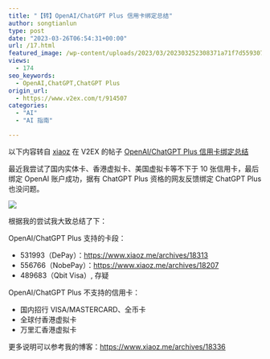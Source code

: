 ```yaml
---
title: "【转】OpenAI/ChatGPT Plus 信用卡绑定总结"
author: songtianlun
type: post
date: "2023-03-26T06:54:31+00:00"
url: /17.html
featured_image: /wp-content/uploads/2023/03/202303252308371a71f7d5593072a6.png
views:
  - 174
seo_keywords:
  - OpenAI,ChatGPT,ChatGPT Plus
origin_url:
  - https://www.v2ex.com/t/914507
categories:
  - "AI"
  - "AI 指南"

---
```

以下内容转自 <a href=https://www.v2ex.com/member/xiaoz target=_blank  rel=nofollow>xiaoz</a> 在 V2EX 的帖子 <a href=https://www.v2ex.com/t/914507 target=_blank  rel=nofollow>OpenAI/ChatGPT Plus 信用卡绑定总结 </a>

最近我尝试了国内实体卡、香港虚拟卡、美国虚拟卡等不下于 10 张信用卡，最后绑定 OpenAI 账户成功，据有 ChatGPT Plus 资格的网友反馈绑定 ChatGPT Plus 也没问题。

![](https://imagehost-cdn.frytea.com/images/2023/03/25/202303252308371a71f7d5593072a6.png)

根据我的尝试我大致总结了下：

OpenAI/ChatGPT Plus 支持的卡段：

  * 531993（DePay）：<a href=https://www.xiaoz.me/archives/18313 target=_blank  rel=nofollow>https://www.xiaoz.me/archives/18313</a>
  * 556766（NobePay）：<a href=https://www.xiaoz.me/archives/18207 target=_blank  rel=nofollow>https://www.xiaoz.me/archives/18207</a>
  * 489683（Qbit Visa）, 存疑 

OpenAI/ChatGPT Plus 不支持的信用卡：

  * 国内招行 VISA/MASTERCARD、全币卡 
  * 全球付香港虚拟卡 
  * 万里汇香港虚拟卡 

更多说明可以参考我的博客：<a href=https://www.xiaoz.me/archives/18336 target=_blank  rel=nofollow>https://www.xiaoz.me/archives/18336</a>

